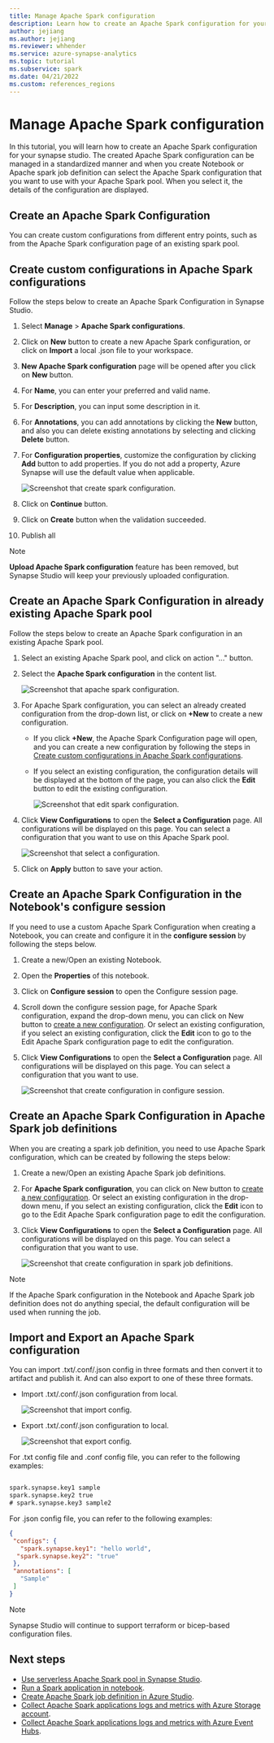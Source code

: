 ```yaml
---
title: Manage Apache Spark configuration
description: Learn how to create an Apache Spark configuration for your synapse studio.
author: jejiang
ms.author: jejiang
ms.reviewer: whhender 
ms.service: azure-synapse-analytics
ms.topic: tutorial
ms.subservice: spark
ms.date: 04/21/2022
ms.custom: references_regions
---
```


# Manage Apache Spark configuration

In this tutorial, you will learn how to create an Apache Spark configuration for your synapse studio. The created Apache Spark configuration can be managed in a standardized manner and when you create Notebook or Apache spark job definition can select the Apache Spark configuration that you want to use with your Apache Spark pool. When you select it, the details of the configuration are displayed.

## Create an Apache Spark Configuration 

You can create custom configurations from different entry points, such as from the Apache Spark configuration page of an existing spark pool.

## Create custom configurations in Apache Spark configurations

Follow the steps below to create an Apache Spark Configuration in Synapse Studio.

   1. Select **Manage** > **Apache Spark configurations**.
   2. Click on **New** button to create a new Apache Spark configuration, or click on **Import** a local .json file to your workspace.
   3. **New Apache Spark configuration** page will be opened after you click on **New** button.
   4. For **Name**, you can enter your preferred and valid name.
   5. For **Description**, you can input some description in it.
   6. For **Annotations**, you can add annotations by clicking the **New** button, and also you can delete existing annotations by selecting and clicking **Delete** button.
   7. For **Configuration properties**, customize the configuration by clicking **Add** button to add properties. If you do not add a property, Azure Synapse will use the default value when applicable. 
   
      ![Screenshot that create spark configuration.](./media/apache-spark-azure-log-analytics/create-spark-configuration.png)
   
   8. Click on **Continue** button.
   9. Click on **Create** button when the validation succeeded.
   10. Publish all


> [!NOTE] 
>
> **Upload Apache Spark configuration** feature has been removed, but Synapse Studio will keep your previously uploaded configuration.

## Create an Apache Spark Configuration in already existing Apache Spark pool

Follow the steps below to create an Apache Spark configuration in an existing Apache Spark pool.

   1. Select an existing Apache Spark pool, and click on action "..." button.
   2. Select the **Apache Spark configuration** in the content list.
   
      ![Screenshot that apache spark configuration.](./media/apache-spark-azure-create-spark-configuration/create-spark-configuration-by-right-click-on-spark-pool.png)   

   3. For Apache Spark configuration, you can select an already created configuration from the drop-down list, or click on **+New** to create a new configuration.
      
      * If you click **+New**, the Apache Spark Configuration page will open, and you can create a new configuration by following the steps in [Create custom configurations in Apache Spark configurations](#create-custom-configurations-in-apache-spark-configurations).
      * If you select an existing configuration, the configuration details will be displayed at the bottom of the page, you can also click the **Edit** button to edit the existing configuration.
     
          ![Screenshot that edit spark configuration.](./media/apache-spark-azure-create-spark-configuration/edit-spark-config.png)      
   
   4. Click **View Configurations** to open the **Select a Configuration** page. All configurations will be displayed on this page. You can select a configuration that you want to use on this Apache Spark pool.
  
         ![Screenshot that select a configuration.](./media/apache-spark-azure-create-spark-configuration/select-a-configuration.png)

   5. Click on **Apply** button to save your action.


## Create an Apache Spark Configuration in the Notebook's configure session

If you need to use a custom Apache Spark Configuration when creating a Notebook, you can create and configure it in the **configure session** by following the steps below.

   1. Create a new/Open an existing Notebook.
   2. Open the **Properties** of this notebook.
   3. Click on **Configure session** to open the Configure session page.
   4. Scroll down the configure session page, for Apache Spark configuration, expand the drop-down menu, you can click on New button to [create a new configuration](#create-custom-configurations-in-apache-spark-configurations). Or select an existing configuration, if you select an existing configuration, click the **Edit** icon to go to the Edit Apache Spark configuration page to edit the configuration.
   5. Click **View Configurations** to open the **Select a Configuration** page. All configurations will be displayed on this page. You can select a configuration that you want to use.

      ![Screenshot that create configuration in configure session.](./media/apache-spark-azure-create-spark-configuration/create-spark-config-in-configure-session.png)

## Create an Apache Spark Configuration in Apache Spark job definitions

When you are creating a spark job definition, you need to use Apache Spark configuration, which can be created by following the steps below:

   1. Create a new/Open an existing Apache Spark job definitions.
   2. For **Apache Spark configuration**, you can click on New button to [create a new configuration](#create-custom-configurations-in-apache-spark-configurations). Or select an existing configuration in the drop-down menu, if you select an existing configuration, click the **Edit** icon to go to the Edit Apache Spark configuration page to edit the configuration.
   3. Click **View Configurations** to open the **Select a Configuration** page. All configurations will be displayed on this page. You can select a configuration that you want to use.

      ![Screenshot that create configuration in spark job definitions.](./media/apache-spark-azure-create-spark-configuration/create-spark-config-in-spark-job-definition.png)


> [!NOTE] 
>
> If the Apache Spark configuration in the Notebook and Apache Spark job definition does not do anything special, the default configuration will be used when running the job.


## Import and Export an Apache Spark configuration

You can import .txt/.conf/.json config in three formats and then convert it to artifact and publish it. And can also export to one of these three formats.  

- Import .txt/.conf/.json configuration from local.

   ![Screenshot that import config.](./media/apache-spark-azure-create-spark-configuration/import-config.png)


- Export .txt/.conf/.json configuration to local.

   ![Screenshot that export config.](./media/apache-spark-azure-create-spark-configuration/export-config.png)


For .txt config file and .conf config file, you can refer to the following examples:

   ```txt

   spark.synapse.key1 sample
   spark.synapse.key2 true
   # spark.synapse.key3 sample2

   ```

For .json config file, you can refer to the following examples:

   ```json
   {
    "configs": {
      "spark.synapse.key1": "hello world",
     "spark.synapse.key2": "true"
    },
    "annotations": [
      "Sample"
    ]
   }
   ```

> [!NOTE] 
>
> Synapse Studio will continue to support terraform or bicep-based configuration files.


## Next steps

 - [Use serverless Apache Spark pool in Synapse Studio](../quickstart-create-apache-spark-pool-studio.md).
 - [Run a Spark application in notebook](./apache-spark-development-using-notebooks.md).
 - [Create Apache Spark job definition in Azure Studio](./apache-spark-job-definitions.md).
 - [Collect Apache Spark applications logs and metrics with Azure Storage account](./azure-synapse-diagnostic-emitters-azure-storage.md).
 - [Collect Apache Spark applications logs and metrics with Azure Event Hubs](./azure-synapse-diagnostic-emitters-azure-eventhub.md).

